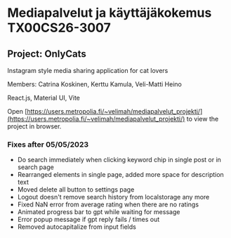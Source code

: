 # Mediapalvelut ja käyttäjäkokemus TX00CS26-3007

## Project: OnlyCats

Instagram style media sharing application for cat lovers

Members: Catrina Koskinen, Kerttu Kamula, Veli-Matti Heino

React.js, Material UI, Vite

Open [https://users.metropolia.fi/~velimah/mediapalvelut_projekti/](https://users.metropolia.fi/~velimah/mediapalvelut_projekti/) to view the project in browser.

### Fixes after 05/05/2023

- Do search immediately when clicking keyword chip in single post or in search page
- Rearranged elements in single page, added more space for description text
- Moved delete all button to settings page
- Logout doesn't remove search history from localstorage any more
- Fixed NaN error from average rating when there are no ratings
- Animated progress bar to gpt while waiting for message
- Error popup message if gpt reply fails / times out
- Removed autocapitalize from input fields
